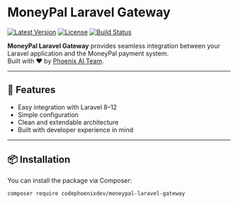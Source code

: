 # MoneyPal Laravel Gateway

[![Latest Version](https://img.shields.io/github/v/tag/CodePhoenixDev/moneypal-laravel-gateway?label=version)](https://github.com/CodePhoenixDev/moneypal-laravel-gateway/releases)
[![License](https://img.shields.io/github/license/CodePhoenixDev/moneypal-laravel-gateway)](LICENSE)
[![Build Status](https://img.shields.io/badge/build-passing-brightgreen)](https://github.com/CodePhoenixDev/moneypal-laravel-gateway)

**MoneyPal Laravel Gateway** provides seamless integration between your Laravel application and the MoneyPal payment system.  
Built with ❤️ by [Phoenix AI Team](https://github.com/orgs/PhoenixAITeam).

---

## 🚀 Features

- Easy integration with Laravel 8–12
- Simple configuration
- Clean and extendable architecture
- Built with developer experience in mind

---

## 📦 Installation

You can install the package via Composer:

```bash
composer require codephoenixdev/moneypal-laravel-gateway
